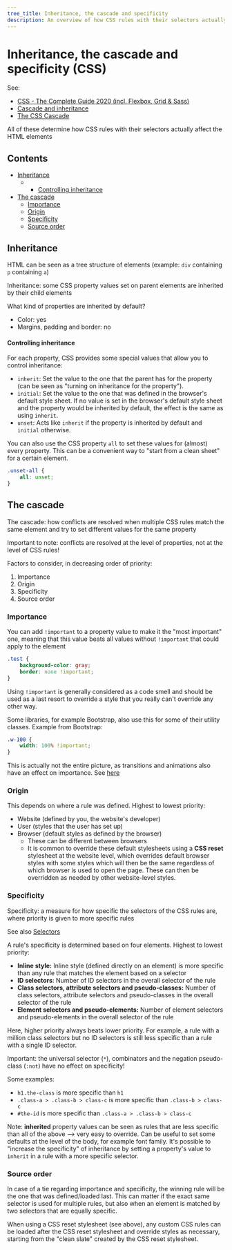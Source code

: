 ```yaml
---
tree_title: Inheritance, the cascade and specificity
description: An overview of how CSS rules with their selectors actually affect HTML elements
---
```


# Inheritance, the cascade and specificity (CSS)

See:

-   [CSS - The Complete Guide 2020 (incl. Flexbox, Grid & Sass)](https://www.udemy.com/course/css-the-complete-guide-incl-flexbox-grid-sass/)
-   [Cascade and inheritance](https://developer.mozilla.org/en-US/docs/Learn/CSS/Building_blocks/Cascade_and_inheritance)
-   [The CSS Cascade](https://wattenberger.com/blog/css-cascade)

All of these determine how CSS rules with their selectors actually affect the HTML elements

## Contents

-   [Inheritance](#inheritance)
    -   -   [Controlling inheritance](#controlling-inheritance)
-   [The cascade](#the-cascade)
    -   [Importance](#importance)
    -   [Origin](#origin)
    -   [Specificity](#specificity)
    -   [Source order](#source-order)

## Inheritance

HTML can be seen as a tree structure of elements (example: `div` containing `p` containing `a`)

Inheritance: some CSS property values set on parent elements are inherited by their child elements

What kind of properties are inherited by default?

-   Color: yes
-   Margins, padding and border: no

#### Controlling inheritance

For each property, CSS provides some special values that allow you to control inheritance:

-   `inherit`: Set the value to the one that the parent has for the property (can be seen as "turning on inheritance for the property").
-   `initial`: Set the value to the one that was defined in the browser's default style sheet. If no value is set in the browser's default style sheet and the property would be inherited by default, the effect is the same as using `inherit`.
-   `unset`: Acts like `inherit` if the property is inherited by default and `initial` otherwise.

You can also use the CSS property `all` to set these values for (almost) every property. This can be a convenient way to "start from a clean sheet" for a certain element.

```css
.unset-all {
    all: unset;
}
```

## The cascade

The cascade: how conflicts are resolved when multiple CSS rules match the same element and try to set different values for the same property

Important to note: conflicts are resolved at the level of properties, not at the level of CSS rules!

Factors to consider, in decreasing order of priority:

1.  Importance
2.  Origin
3.  Specificity
4.  Source order

### Importance

You can add `!important` to a property value to make it the "most important" one, meaning that this value beats all values without  `!important` that could apply to the element

```css
.test {
    background-color: gray;
    border: none !important;
}
```

Using `!important` is generally considered as a code smell and should be used as a last resort to override a style that you really can't override any other way.

Some libraries, for example Bootstrap, also use this for some of their utility classes. Example from Bootstrap:

```css
.w-100 {
    width: 100% !important;
}
```

This is actually not the entire picture, as transitions and animations also have an effect on importance. See [here](https://wattenberger.com/blog/css-cascade#importance)

### Origin

This depends on where a rule was defined. Highest to lowest priority:

-   Website (defined by you, the website's developer)
-   User (styles that the user has set up)
-   Browser (default styles as defined by the browser)
    -   These can be different between browsers
    -   It is common to override these default stylesheets using a **CSS reset** stylesheet at the website level, which overrides default browser styles with some styles which will then be the same regardless of which browser is used to open the page. These can then be overridden as needed by other website-level styles.

### Specificity

Specificity: a measure for how specific the selectors of the CSS rules are, where priority is given to more specific rules

See also [Selectors](./Selectors.md)

A rule's specificity is determined based on four elements. Highest to lowest priority:

-   **Inline style:** Inline style (defined directly on an element) is more specific than any rule that matches the element based on a selector
-   **ID selectors**: Number of ID selectors in the overall selector of the rule
-   **Class selectors, attribute selectors and pseudo-classes:** Number of class selectors, attribute selectors and pseudo-classes in the overall selector of the rule
-   **Element selectors and pseudo-elements:** Number of element selectors and pseudo-elements in the overall selector of the rule

Here, higher priority always beats lower priority. For example, a rule with a million class selectors but no ID selectors is still less specific than a rule with a single ID selector.

Important: the universal selector (`*`), combinators and the negation pseudo-class (`:not`) have no effect on specificity!

Some examples:

-   `h1.the-class`  is more specific than `h1`
-   `.class-a > .class-b > class-c` is more specific than  `.class-b > class-c`
-   `#the-id` is more specific than `.class-a > .class-b > class-c`

Note: **inherited** property values can be seen as rules that are less specific than all of the above --> very easy to override. Can be useful to set some defaults at the level of the body, for example font family. It's possible to "increase the specificity" of inheritance by setting a property's value to `inherit` in a rule with a more specific selector.

### Source order

In case of a tie regarding importance and specificity, the winning rule will be the one that was defined/loaded last. This can matter if the exact same selector is used for multiple rules, but also when an element is matched by two selectors that are equally specific.

When using a CSS reset stylesheet (see above), any custom CSS rules can be loaded after the CSS reset stylesheet and override styles as necessary, starting from the "clean slate" created by the CSS reset stylesheet.
